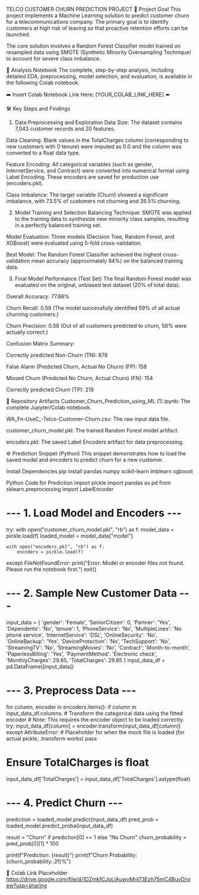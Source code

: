 TELCO CUSTOMER CHURN PREDICTION PROJECT
🎯 Project Goal
This project implements a Machine Learning solution to predict customer churn for a telecommunications company. The primary goal is to identify customers at high risk of leaving so that proactive retention efforts can be launched.

The core solution involves a Random Forest Classifier model trained on resampled data using SMOTE (Synthetic Minority Oversampling Technique) to account for severe class imbalance.

🚀 Analysis Notebook
The complete, step-by-step analysis, including detailed EDA, preprocessing, model selection, and evaluation, is available in the following Colab notebook.

➡️ Insert Colab Notebook Link Here: [YOUR_COLAB_LINK_HERE] ⬅️

🛠️ Key Steps and Findings
1. Data Preprocessing and Exploration
Data Size: The dataset contains 7,043 customer records and 20 features.

Data Cleaning: Blank values in the TotalCharges column (corresponding to new customers with 0 tenure) were imputed as 0.0 and the column was converted to a float data type.

Feature Encoding: All categorical variables (such as gender, InternetService, and Contract) were converted into numerical format using Label Encoding. These encoders are saved for production use (encoders.pkl).

Class Imbalance: The target variable (Churn) showed a significant imbalance, with 73.5% of customers not churning and 26.5% churning.

2. Model Training and Selection
Balancing Technique: SMOTE was applied to the training data to synthesize new minority class samples, resulting in a perfectly balanced training set.

Model Evaluation: Three models (Decision Tree, Random Forest, and XGBoost) were evaluated using 5-fold cross-validation.

Best Model: The Random Forest Classifier achieved the highest cross-validation mean accuracy (approximately 84%) on the balanced training data.

3. Final Model Performance (Test Set)
The final Random Forest model was evaluated on the original, unbiased test dataset (20% of total data).

Overall Accuracy: 77.86%

Churn Recall: 0.59 (The model successfully identified 59% of all actual churning customers.)

Churn Precision: 0.58 (Out of all customers predicted to churn, 58% were actually correct.)

Confusion Matrix Summary:

Correctly predicted Non-Churn (TN): 878

False Alarm (Predicted Churn, Actual No Churn) (FP): 158

Missed Churn (Predicted No Churn, Actual Churn) (FN): 154

Correctly predicted Churn (TP): 219

📂 Repository Artifacts
Customer_Churn_Prediction_using_ML (1).ipynb: The complete Jupyter/Colab notebook.

WA_Fn-UseC_-Telco-Customer-Churn.csv: The raw input data file.

customer_churn_model.pkl: The trained Random Forest model artifact.

encoders.pkl: The saved Label Encoders artifact for data preprocessing.

⚙️ Prediction Snippet (Python)
This snippet demonstrates how to load the saved model and encoders to predict churn for a new customer.

Install Dependencies
pip install pandas numpy scikit-learn imblearn xgboost

Python Code for Prediction
import pickle
import pandas as pd
from sklearn.preprocessing import LabelEncoder

# --- 1. Load Model and Encoders ---
try:
    with open("customer_churn_model.pkl", "rb") as f:
        model_data = pickle.load(f)
    loaded_model = model_data["model"]

    with open("encoders.pkl", "rb") as f:
        encoders = pickle.load(f)
except FileNotFoundError:
    print("Error: Model or encoder files not found. Please run the notebook first.")
    exit()

# --- 2. Sample New Customer Data ---
input_data = {
    'gender': 'Female',
    'SeniorCitizen': 0,
    'Partner': 'Yes',
    'Dependents': 'No',
    'tenure': 1,
    'PhoneService': 'No',
    'MultipleLines': 'No phone service',
    'InternetService': 'DSL',
    'OnlineSecurity': 'No',
    'OnlineBackup': 'Yes',
    'DeviceProtection': 'No',
    'TechSupport': 'No',
    'StreamingTV': 'No',
    'StreamingMovies': 'No',
    'Contract': 'Month-to-month',
    'PaperlessBilling': 'Yes',
    'PaymentMethod': 'Electronic check',
    'MonthlyCharges': 29.85,
    'TotalCharges': 29.85
}
input_data_df = pd.DataFrame([input_data])

# --- 3. Preprocess Data ---
for column, encoder in encoders.items():
    if column in input_data_df.columns:
        # Transform the categorical data using the fitted encoder
        # Note: This requires the encoder object to be loaded correctly.
        try:
            input_data_df[column] = encoder.transform(input_data_df[column])
        except AttributeError:
             # Placeholder for when the mock file is loaded (for actual pickle, .transform works)
             pass 

# Ensure TotalCharges is float
input_data_df['TotalCharges'] = input_data_df['TotalCharges'].astype(float)


# --- 4. Predict Churn ---
prediction = loaded_model.predict(input_data_df)
pred_prob = loaded_model.predict_proba(input_data_df)

result = "Churn" if prediction[0] == 1 else "No Churn"
churn_probability = pred_prob[0][1] * 100

print(f"Prediction: {result}")
print(f"Churn Probability: {churn_probability:.2f}%")

🔗 Colab Link Placeholder
https://drive.google.com/file/d/1DZmkfCJpLlAuwvMril73Ezh75mC4BuvD/view?usp=sharing